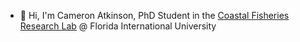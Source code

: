 - 👋 Hi, I'm Cameron Atkinson, PhD Student in the [Coastal Fisheries Research Lab](https://myweb.fiu.edu/rehagej/) @ Florida International University


